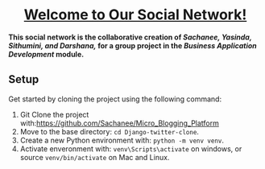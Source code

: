 <h1 align="center"><u>Welcome to Our Social Network!</u></h1>

**This social network is the collaborative creation of _Sachanee, Yasinda, Sithumini, and Darshana,_ for a group project in the _Business Application Development_ module.**

## Setup
Get started by cloning the project using the following command:

1. Git Clone the project with:https://github.com/Sachanee/Micro_Blogging_Platform
2. Move to the base directory: `cd Django-twitter-clone`.
3. Create a new Python environment with: `python -m venv venv`.
4. Activate enveronment with: `venv\Scripts\activate` on windows, or source `venv/bin/activate` on Mac and Linux.


